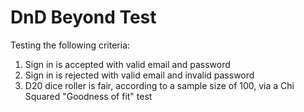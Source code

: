 # DnD Beyond Test

Testing the following criteria:

1) Sign in is accepted with valid email and password
2) Sign in is rejected with valid email and invalid password
3) D20 dice roller is fair, according to a sample size of 100, via a Chi Squared "Goodness of fit" test
